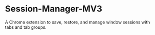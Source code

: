 # Session-Manager-MV3
A Chrome extension to save, restore, and manage window sessions with tabs and tab groups.
